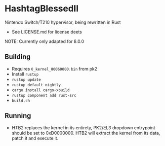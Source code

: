 # HashtagBlessedII

Nintendo Switch/T210 hypervisor, being rewritten in Rust

* See LICENSE.md for license deets

NOTE: Currently only adapted for 8.0.0

## Building
* Requires `0_kernel_80060000.bin` from pk2
* Install `rustup`
* `rustup update`
* `rustup default nightly`
* `cargo install cargo-xbuild`
* `rustup component add rust-src`
* `build.sh`

## Running
* HTB2 replaces the kernel in its entirety, PK2/EL3 dropdown entrypoint should be set to 0xD0000000. HTB2 will extract the kernel from its data, patch it and execute it.
